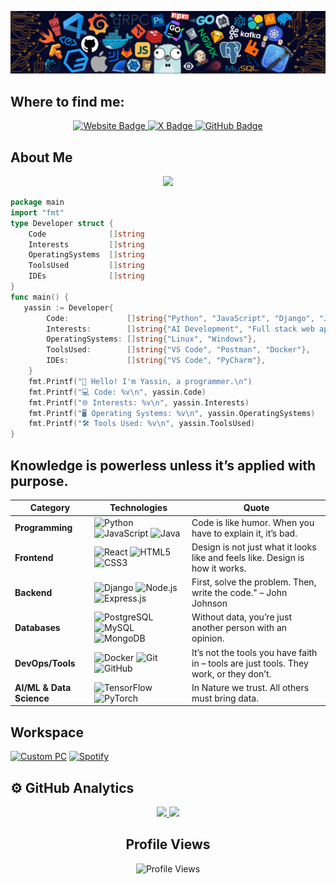 ![Github Banner](banner.png)
<div align="left">

<h2 align="left">
Where to find me: </h2>
<p align="center">
  <a href="https://yassin.dev">
    <img src="https://img.shields.io/badge/Website-3b5998?style=for-the-badge&logo=google-chrome&logoColor=white" alt="Website Badge" />
  </a>
  <a href="https://x.com/khoualdi_yassin">
    <img src="https://img.shields.io/badge/-000000?style=for-the-badge&logo=x&logoColor=white" alt="X Badge" />
  </a>
  <a href="https://github.com/yassin">
    <img src="https://img.shields.io/badge/GitHub-181717?style=for-the-badge&logo=github&logoColor=white" alt="GitHub Badge" />
  </a>
</p>


<h2 align="left">
About Me </h2>

<p align="center">
<img src="https://readme-typing-svg.herokuapp.com?font=Fira+Code&color=0d8ece&size=30&center=true&vCenter=true&width=800&height=80&lines=Hey+there!+I'm+Yassin;Programmer%2C+Student+%26+Open+source+enthousiast;Passionate+about+shaping+the+Future;You+can+just+do+things.">
</p>

```go
package main
import "fmt"
type Developer struct {
    Code              []string
    Interests         []string
    OperatingSystems  []string
    ToolsUsed         []string
    IDEs              []string
}
func main() {
   yassin := Developer{
        Code:             []string{"Python", "JavaScript", "Django", "Java", "C++", "Go"},
        Interests:        []string{"AI Development", "Full stack web applications", "philosophy"},
        OperatingSystems: []string{"Linux", "Windows"},
        ToolsUsed:        []string{"VS Code", "Postman", "Docker"},
        IDEs:             []string{"VS Code", "PyCharm"},
    }
    fmt.Printf("👋 Hello! I'm Yassin, a programmer.\n")
    fmt.Printf("💻 Code: %v\n", yassin.Code)
    fmt.Printf("🌐 Interests: %v\n", yassin.Interests)
    fmt.Printf("🖥️ Operating Systems: %v\n", yassin.OperatingSystems)
    fmt.Printf("🛠️ Tools Used: %v\n", yassin.ToolsUsed)
}
```
<h2 align="left">
Knowledge is powerless unless it’s applied with purpose. </h2>



| **Category**         | **Technologies**                                                                                           | **Quote**                                                                                     |
|----------------------|-----------------------------------------------------------------------------------------------------------|-----------------------------------------------------------------------------------------------|
| **Programming**       | ![Python](https://img.shields.io/badge/Python-3670A0?style=for-the-badge&logo=python&logoColor=ffdd54)    ![JavaScript](https://img.shields.io/badge/JavaScript-323330?style=for-the-badge&logo=javascript&logoColor=F7DF1E) ![Java](https://img.shields.io/badge/Java-ED8B00?style=for-the-badge&logo=java&logoColor=white) | Code is like humor. When you have to explain it, it’s bad.                   |
| **Frontend**          | ![React](https://img.shields.io/badge/React-20232A?style=for-the-badge&logo=react&logoColor=61DAFB)       ![HTML5](https://img.shields.io/badge/HTML5-E34F26?style=for-the-badge&logo=html5&logoColor=white) ![CSS3](https://img.shields.io/badge/CSS3-1572B6?style=for-the-badge&logo=css3&logoColor=white)   | Design is not just what it looks like and feels like. Design is how it works. |
| **Backend**           | ![Django](https://img.shields.io/badge/Django-092E20?style=for-the-badge&logo=django&logoColor=white)    ![Node.js](https://img.shields.io/badge/Node.js-339933?style=for-the-badge&logo=nodedotjs&logoColor=white) ![Express.js](https://img.shields.io/badge/Express.js-000000?style=for-the-badge&logo=express&logoColor=white) | First, solve the problem. Then, write the code." – John Johnson                            |
| **Databases**         | ![PostgreSQL](https://img.shields.io/badge/PostgreSQL-316192?style=for-the-badge&logo=postgresql&logoColor=white) ![MySQL](https://img.shields.io/badge/MySQL-4479A1?style=for-the-badge&logo=mysql&logoColor=white) ![MongoDB](https://img.shields.io/badge/MongoDB-4EA94B?style=for-the-badge&logo=mongodb&logoColor=white) | Without data, you’re just another person with an opinion.             |
| **DevOps/Tools**      | ![Docker](https://img.shields.io/badge/Docker-2496ED?style=for-the-badge&logo=docker&logoColor=white)    ![Git](https://img.shields.io/badge/Git-F05032?style=for-the-badge&logo=git&logoColor=white) ![GitHub](https://img.shields.io/badge/GitHub-181717?style=for-the-badge&logo=github&logoColor=white) | It’s not the tools you have faith in – tools are just tools. They work, or they don’t. |
| **AI/ML & Data Science** | ![TensorFlow](https://img.shields.io/badge/TensorFlow-FF6F00?style=for-the-badge&logo=tensorflow&logoColor=white) ![PyTorch](https://img.shields.io/badge/PyTorch-EE4C2C?style=for-the-badge&logo=pytorch&logoColor=white) | In Nature we trust. All others must bring data.                           |


<h2 align="left">
Workspace </h2>
  
  <p>
    <a href="#"><img alt="Custom PC" src="https://img.shields.io/badge/Custom-PC-0078D4?style=for-the-badge&logo=windows&logoColor=white"></a>
    <a href="#"><img alt="Spotify" src="https://img.shields.io/badge/Spotify-1ED760?&style=for-the-badge&logo=spotify&logoColor=white"></a>
</p>

<h2 align="left"> ⚙️ GitHub Analytics </h2>

<p align="center">
<a href="https://github.com/yassin">
<img height="180em" src="https://github-readme-stats-eight-theta.vercel.app/api?username=yassin&show_icons=true&theme=algolia&include_all_commits=true&count_private=true"/>
<img height="180em" src="https://github-readme-stats-eight-theta.vercel.app/api/top-langs/?username=yassin&layout=compact&langs_count=8&theme=algolia"/>
</a>
</p>



<h2 align="center">
Profile Views </h2>
<p align="center">
  <img src="https://komarev.com/ghpvc/?username=yassin&style=for-the-badge" alt="Profile Views" />
</p>

